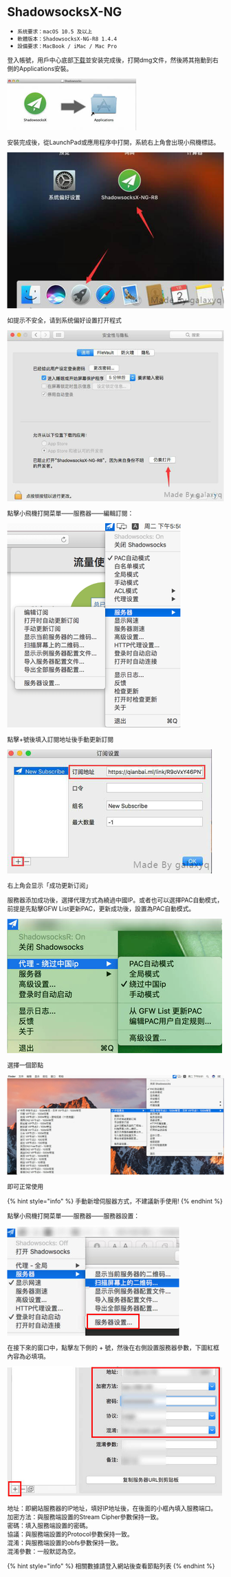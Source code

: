 # ShadowsocksX-NG

* `系统要求：macOS 10.5 及以上`
* `軟體版本：ShadowsocksX-NG-R8 1.4.4`
* `設備要求：MacBook / iMac / Mac Pro`

登入帳號，用戶中心底部[下载](http://1mix.org/user)並安装完成後，打開dmg文件，然後將其拖動到右側的Applications安裝。

![&#x5C07;&#x5176;&#x62D6;&#x52D5;&#x5230;&#x53F3;&#x5074;&#x7684;Applications&#x5B89;&#x88DD;&#x3002;](../../.gitbook/assets/e9ae1547179960.jpg)

安裝完成後，從LaunchPad或應用程序中打開，系統右上角會出現小飛機標誌。

![](../../.gitbook/assets/c_mac_2.png)

如提示不安全，请到系统偏好设置打开程式

![](../../.gitbook/assets/c_mac_3.png)

點擊小飛機打開菜單——服務器——編輯訂閱：

![&#x7DE8;&#x8F2F;&#x8A02;&#x95B1;](../../.gitbook/assets/c_mac_4.png)

點擊+號後填入訂閱地址後手動更新訂閱

![](../../.gitbook/assets/c_mac_5.png)

右上角会显示「成功更新订阅」

服務器添加成功後，選擇代理方式為繞過中國IP。或者也可以選擇PAC自動模式，前提是先點擊GFW List更新PAC，更新成功後，設置為PAC自動模式。

![](../../.gitbook/assets/80c71547179962.jpg)

選擇一個節點

![](../../.gitbook/assets/c_mac_6.png)

即可正常使用

{% hint style="info" %}
手動新增伺服器方式，不建議新手使用!
{% endhint %}

點擊小飛機打開菜單——服務器——服務器設置：

![](../../.gitbook/assets/0e8a1547179961.jpg)

在接下來的窗口中，點擊左下側的 + 號，然後在右側設置服務器參數，下圖紅框內容為必填項。

![](../../.gitbook/assets/0b521547179961.jpg)

地址：即網站服務器的IP地址，填好IP地址後，在後面的小框內填入服務端口。  
加密方法：與服務端設置的Stream Cipher參數保持一致。  
密碼：填入服務端設置的密碼。  
協議：與服務端設置的Protocol參數保持一致。  
混淆：與服務端設置的obfs參數保持一致。  
混淆參數：一般默認為空。

{% hint style="info" %}
相關數據請登入網站後查看節點列表
{% endhint %}

